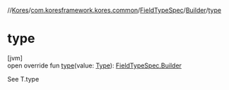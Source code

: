 //[Kores](../../../../index.md)/[com.koresframework.kores.common](../../index.md)/[FieldTypeSpec](../index.md)/[Builder](index.md)/[type](type.md)

# type

[jvm]\
open override fun [type](type.md)(value: [Type](https://docs.oracle.com/javase/8/docs/api/java/lang/reflect/Type.html)): [FieldTypeSpec.Builder](index.md)

See T.type
